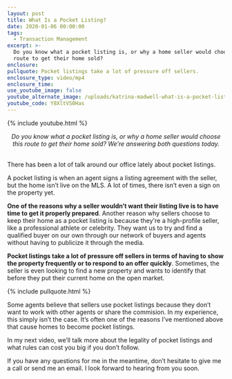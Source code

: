 ```yaml
---
layout: post
title: What Is a Pocket Listing?
date: 2020-01-06 00:00:00
tags:
  - Transaction Management
excerpt: >-
  Do you know what a pocket listing is, or why a home seller would choose this
  route to get their home sold?
enclosure:
pullquote: Pocket listings take a lot of pressure off sellers.
enclosure_type: video/mp4
enclosure_time:
use_youtube_image: false
youtube_alternate_image: /uploads/katrina-madwell-what-is-a-pocket-listing-youtube.jpg
youtube_code: Y8XltVS0Has
---
```


{% include youtube.html %}

<center><em>Do you know what a pocket listing is, or why a home seller would choose this route to get their home sold? We&rsquo;re answering both questions today.</em></center>

<br>There has been a lot of talk around our office lately about pocket listings.

A pocket listing is when an agent signs a listing agreement with the seller, but the home isn’t live on the MLS. A lot of times, there isn’t even a sign on the property yet.

**One of the reasons why a seller wouldn’t want their listing live is to have time to get it properly prepared**. Another reason why sellers choose to keep their home as a pocket listing is because they're a high-profile seller, like a professional athlete or celebrity. They want us to try and find a qualified buyer on our own through our network of buyers and agents without having to publicize it through the media.

**Pocket listings take a lot of pressure off sellers in terms of having to show the property frequently or to respond to an offer quickly**. Sometimes, the seller is even looking to find a new property and wants to identify that before they put their current home on the open market.

{% include pullquote.html %}

Some agents believe that sellers use pocket listings because they don’t want to work with other agents or share the commision. In my experience, this simply isn’t the case. It’s often one of the reasons I’ve mentioned above that cause homes to become pocket listings.

In my next video, we’ll talk more about the legality of pocket listings and what rules can cost you big if you don’t follow.

If you have any questions for me in the meantime, don’t hesitate to give me a call or send me an email. I look forward to hearing from you soon.